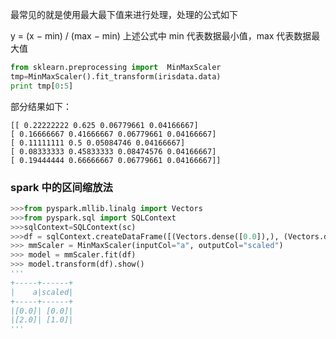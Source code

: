 最常见的就是使用最大最下值来进行处理，处理的公式如下

y = (x − min) / (max − min)
上述公式中 min 代表数据最小值，max 代表数据最大值

```Python
from sklearn.preprocessing import  MinMaxScaler
tmp=MinMaxScaler().fit_transform(irisdata.data)
print tmp[0:5]
```

部分结果如下：

```
[[ 0.22222222 0.625 0.06779661 0.04166667]
[ 0.16666667 0.41666667 0.06779661 0.04166667]
[ 0.11111111 0.5 0.05084746 0.04166667]
[ 0.08333333 0.45833333 0.08474576 0.04166667]
[ 0.19444444 0.66666667 0.06779661 0.04166667]]
```

### spark 中的区间缩放法

```python
>>>from pyspark.mllib.linalg import Vectors
>>>from pyspark.sql import SQLContext
>>>sqlContext=SQLContext(sc)
>>>df = sqlContext.createDataFrame([(Vectors.dense([0.0]),), (Vectors.dense([2.0]),)], ["a"])
>>> mmScaler = MinMaxScaler(inputCol="a", outputCol="scaled")
>>> model = mmScaler.fit(df)
>>> model.transform(df).show()
'''
+-----+------+
|    a|scaled|
+-----+------+
|[0.0]| [0.0]|
|[2.0]| [1.0]|
'''
```
